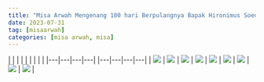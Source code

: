 ```yaml
---
title: "Misa Arwah Mengenang 100 hari Berpulangnya Bapak Hironimus Soedjarwo"
date: 2023-07-31
tag: [misaarwah]
categories: [misa arwah, misa]
---
```

| | | | | | | | |
|---|---|---|---|
|---|---|---|---|
| ![](/img/misa31jul23.avif) | ![](/img/misa31jul231.avif) | ![](/img/misa31jul232.avif) | ![](/img/misa31jul233.avif) | ![](/img/misa31jul234.avif) | ![](/img/misa31jul235.avif) | ![](/img/misa31jul236.avif) | ![](/img/misa31jul237.avif) | ![](/img/misa31jul238.avif) |
